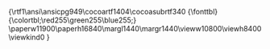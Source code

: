 {\rtf1\ansi\ansicpg949\cocoartf1404\cocoasubrtf340
{\fonttbl}
{\colortbl;\red255\green255\blue255;}
\paperw11900\paperh16840\margl1440\margr1440\vieww10800\viewh8400\viewkind0
}